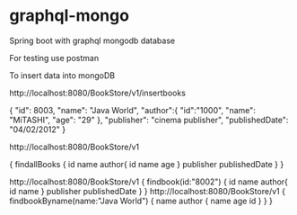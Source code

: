 # graphql-mongo
Spring boot with graphql mongodb database

For testing use postman

To insert data into mongoDB

http://localhost:8080/BookStore/v1/insertbooks

{
    "id": 8003,
    "name": "Java World",
     "author":{
         "id":"1000",
         "name": "MiTASHI",
         "age": "29" 
     },
    "publisher": "cinema publisher",
    "publishedDate": "04/02/2012"
}

http://localhost:8080/BookStore/v1

{
    findallBooks {
        id
        name
        author{
            id
            name
            age
        }
        publisher
        publishedDate
    }
}


http://localhost:8080/BookStore/v1
{
    findbook(id:"8002") {
        id
        name
        author{
            id
            name
        }
        publisher
        publishedDate
      }
}
http://localhost:8080/BookStore/v1
{
    findbookByname(name:"Java World") {
    name
    author {
        name
        age
        id
    }
       }
}
